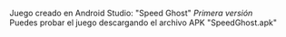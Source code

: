 Juego creado en Android Studio: "Speed Ghost"
*Primera versión*
<br>
Puedes probar el juego descargando el archivo APK "SpeedGhost.apk"
